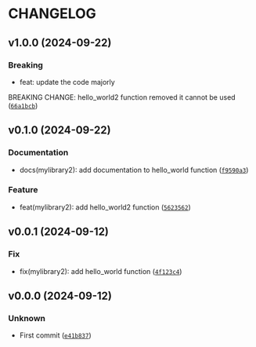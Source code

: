 # CHANGELOG

## v1.0.0 (2024-09-22)

### Breaking

* feat: update the code majorly

BREAKING CHANGE: hello_world2 function removed it cannot be used ([`66a1bcb`](https://github.com/Paulou74/mylibrary/commit/66a1bcbbc3f6ce7bcc4abfe8dd9d3b3755a782dd))

## v0.1.0 (2024-09-22)

### Documentation

* docs(mylibrary2): add documentation to hello_world function ([`f9590a3`](https://github.com/Paulou74/mylibrary/commit/f9590a35248b13509574a5cf5b6dda3381e86c23))

### Feature

* feat(mylibrary2): add hello_world2 function ([`5623562`](https://github.com/Paulou74/mylibrary/commit/5623562da817a08533bcfae85712a73c8936ec7a))

## v0.0.1 (2024-09-12)

### Fix

* fix(mylibrary2): add hello_world function ([`4f123c4`](https://github.com/Paulou74/mylibrary/commit/4f123c4bbe62855f9a741e1b36426181dcfda688))

## v0.0.0 (2024-09-12)

### Unknown

* First commit ([`e41b837`](https://github.com/Paulou74/mylibrary/commit/e41b83776a3fa8dd7bf902b3fde9b0013cdaef46))

